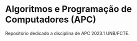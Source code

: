 # Algoritmos e Programação de Computadores (APC)
Repositório dedicado a disciplina de APC 2023.1 UNB/FCTE.
